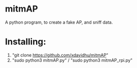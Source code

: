 # mitmAP
A python program, to create a fake AP, and sniff data.

# Installing:
  1. "git clone https://github.com/xdavidhu/mitmAP"
  2. "sudo python3 mitmAP.py" / "sudo python3 mitmAP_rpi.py"
